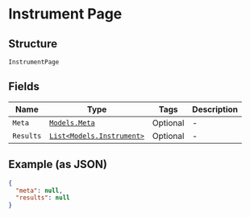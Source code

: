 
# Instrument Page

## Structure

`InstrumentPage`

## Fields

| Name | Type | Tags | Description |
|  --- | --- | --- | --- |
| `Meta` | [`Models.Meta`](../../doc/models/meta.md) | Optional | - |
| `Results` | [`List<Models.Instrument>`](../../doc/models/instrument.md) | Optional | - |

## Example (as JSON)

```json
{
  "meta": null,
  "results": null
}
```

